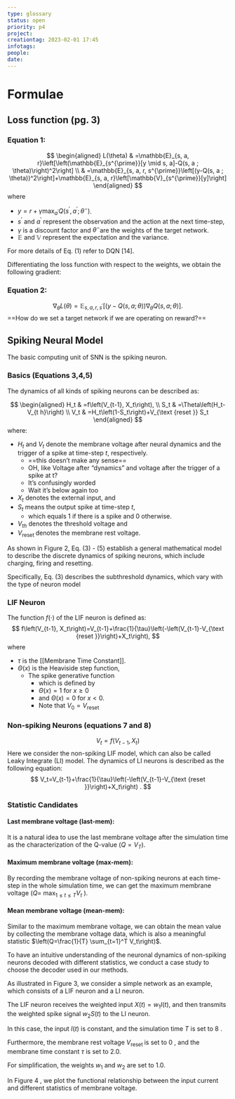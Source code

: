 ```yaml
---
type: glossary
status: open
priority: p4
project:
creationtag: 2023-02-01 17:45
infotags:
people:
date:
---
```


# Formulae
## Loss function (pg. 3)
### Equation 1:
$$
\begin{aligned}
L(\theta) & =\mathbb{E}_{s, a, r}\left[\left(\mathbb{E}_{s^{\prime}}[y \mid s, a]-Q(s, a ; \theta)\right)^2\right] \\
& =\mathbb{E}_{s, a, r, s^{\prime}}\left[(y-Q(s, a ; \theta))^2\right]+\mathbb{E}_{s, a, r}\left[\mathbb{V}_{s^{\prime}}[y]\right]
\end{aligned}
$$
where 
- $y=r+\gamma \max _{a^{\prime}} Q\left(s^{\prime}, a^{\prime} ; \theta^{-}\right)$. 
- $s^{\prime}$ and $a^{\prime}$ represent the observation and the action at the next time-step, 
- $\gamma$ is a discount factor and $\theta^{-}$are the weights of the target network. 
- $\mathbb{E}$ and $\mathbb{V}$ represent the expectation and the variance. 

For more details of Eq. (1) refer to DQN [14].

Differentiating the loss function with respect to the weights, we obtain the following gradient:
### Equation 2:
$$
\nabla_\theta L(\theta)=\mathbb{E}_{s, a, r, s^{\prime}}\left[(y-Q(s, a ; \theta)) \nabla_\theta Q(s, a ; \theta)\right] .
$$
==How do we set a target network if we are operating on reward?==

## Spiking Neural Model
The basic computing unit of SNN is the spiking neuron. 
### Basics (Equations 3,4,5)
The dynamics of all kinds of spiking neurons can be described as:

$$
\begin{aligned}
H_t & =f\left(V_{t-1}, X_t\right), \\
S_t & =\Theta\left(H_t-V_{t h}\right) \\
V_t & =H_t\left(1-S_t\right)+V_{\text {reset }} S_t
\end{aligned}
$$
where: 
- $H_t$ and $V_t$ denote the membrane voltage after neural dynamics and the trigger of a spike at time-step $t$, respectively. 
	- ==this doesn’t make any sense==
	- OH, like Voltage after “dynamics” and voltage after the trigger of a spike at t?
	- It’s confusingly worded
	- Wait it’s below again too
- $X_t$ denotes the external input, and 
- $S_t$ means the output spike at time-step $t$, 
	- which equals 1 if there is a spike and 0 otherwise. 
- $V_{t h}$ denotes the threshold voltage and 
- $V_{\text {reset }}$ denotes the membrane rest voltage. 

As shown in Figure 2, Eq. (3) - (5) establish a general mathematical model to describe the discrete dynamics of spiking neurons, which include charging, firing and resetting. 

Specifically, Eq. (3) describes the subthreshold dynamics, which vary with the type of neuron model
### LIF Neuron
The function $f(\cdot)$ of the LIF neuron is defined as:
$$
f\left(V_{t-1}, X_t\right)=V_{t-1}+\frac{1}{\tau}\left(-\left(V_{t-1}-V_{\text {reset }}\right)+X_t\right),
$$
where
- $\tau$ is the [[Membrane Time Constant]]. 
- $\Theta(x)$ is the Heaviside step function,
	- The spike generative function 
		- which is defined by 
		- $\Theta(x)=1$ for $x \geq 0$
		- and $\Theta(x)=0$ for $x<0$. 
		- Note that $V_0=V_{\text {reset }}$

### Non-spiking Neurons (equations 7 and 8)
$$
V_t=f\left(V_{t-1}, X_t\right)
$$
Here we consider the non-spiking LIF model, which can also be called Leaky Integrate (LI) model. 
The dynamics of LI neurons is described as the following equation:
$$
V_t=V_{t-1}+\frac{1}{\tau}\left(-\left(V_{t-1}-V_{\text {reset }}\right)+X_t\right) .
$$

### Statistic Candidates 

 #### Last membrane voltage (last-mem):
 It is a natural idea to use the last membrane voltage after the simulation time as the characterization of the Q-value $\left(Q=V_T\right)$.

 #### Maximum membrane voltage (max-mem):
 By recording the membrane voltage of non-spiking neurons at each time-step in the whole simulation time, we can get the maximum membrane voltage $(Q=$ $\max _{1 \leq t \leq T} V_t$ ).

 #### Mean membrane voltage (mean-mem):
 Similar to the maximum membrane voltage, we can obtain the mean value by collecting the membrane voltage data, which is also a meaningful statistic $\left(Q=\frac{1}{T} \sum_{t=1}^T V_t\right)$.


To have an intuitive understanding of the neuronal dynamics of non-spiking neurons decoded with different statistics, we conduct a case study to choose the decoder used in our methods. 

As illustrated in Figure 3, we consider a simple network as an example, which consists of a LIF neuron and a LI neuron. 

The LIF neuron receives the weighted input $X(t)=w_1 I(t)$, 
and then transmits the weighted spike signal $w_2 S(t)$ to the LI neuron. 

In this case, the input $I(t)$ is constant, and the simulation time $T$ is set to 8 . 

Furthermore, the membrane rest voltage $V_{\text {reset }}$ is set to 0 , 
and the membrane time constant $\tau$ is set to $2.0$. 

For simplification, the weights $w_1$ and $w_2$ are set to 1.0. 

In Figure 4 , we plot the functional relationship between the input current and different statistics of membrane voltage.
